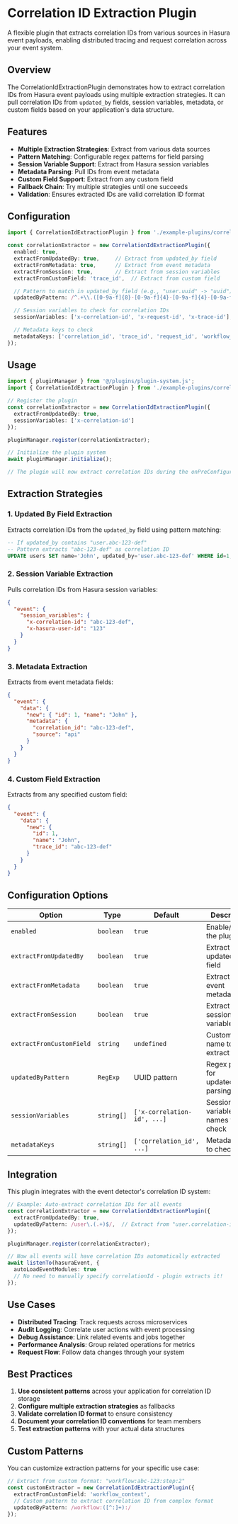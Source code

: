 # Correlation ID Extraction Plugin

A flexible plugin that extracts correlation IDs from various sources in Hasura event payloads, enabling distributed tracing and request correlation across your event system.

## Overview

The CorrelationIdExtractionPlugin demonstrates how to extract correlation IDs from Hasura event payloads using multiple extraction strategies. It can pull correlation IDs from `updated_by` fields, session variables, metadata, or custom fields based on your application's data structure.

## Features

- **Multiple Extraction Strategies**: Extract from various data sources
- **Pattern Matching**: Configurable regex patterns for field parsing
- **Session Variable Support**: Extract from Hasura session variables
- **Metadata Parsing**: Pull IDs from event metadata
- **Custom Field Support**: Extract from any custom field
- **Fallback Chain**: Try multiple strategies until one succeeds
- **Validation**: Ensures extracted IDs are valid correlation ID format

## Configuration

```typescript
import { CorrelationIdExtractionPlugin } from './example-plugins/correlation-id-extraction/plugin.js';

const correlationExtractor = new CorrelationIdExtractionPlugin({
  enabled: true,
  extractFromUpdatedBy: true,     // Extract from updated_by field
  extractFromMetadata: true,      // Extract from event metadata
  extractFromSession: true,       // Extract from session variables
  extractFromCustomField: 'trace_id',  // Extract from custom field

  // Pattern to match in updated_by field (e.g., "user.uuid" -> "uuid")
  updatedByPattern: /^.+\\.([0-9a-f]{8}-[0-9a-f]{4}-[0-9a-f]{4}-[0-9a-f]{4}-[0-9a-f]{12})$/i,

  // Session variables to check for correlation IDs
  sessionVariables: ['x-correlation-id', 'x-request-id', 'x-trace-id'],

  // Metadata keys to check
  metadataKeys: ['correlation_id', 'trace_id', 'request_id', 'workflow_id']
});
```

## Usage

```typescript
import { pluginManager } from '@/plugins/plugin-system.js';
import { CorrelationIdExtractionPlugin } from './example-plugins/correlation-id-extraction/plugin.js';

// Register the plugin
const correlationExtractor = new CorrelationIdExtractionPlugin({
  extractFromUpdatedBy: true,
  sessionVariables: ['x-correlation-id']
});

pluginManager.register(correlationExtractor);

// Initialize the plugin system
await pluginManager.initialize();

// The plugin will now extract correlation IDs during the onPreConfigure phase
```

## Extraction Strategies

### 1. Updated By Field Extraction
Extracts correlation IDs from the `updated_by` field using pattern matching:

```sql
-- If updated_by contains "user.abc-123-def"
-- Pattern extracts "abc-123-def" as correlation ID
UPDATE users SET name='John', updated_by='user.abc-123-def' WHERE id=1;
```

### 2. Session Variable Extraction
Pulls correlation IDs from Hasura session variables:

```json
{
  "event": {
    "session_variables": {
      "x-correlation-id": "abc-123-def",
      "x-hasura-user-id": "123"
    }
  }
}
```

### 3. Metadata Extraction
Extracts from event metadata fields:

```json
{
  "event": {
    "data": {
      "new": { "id": 1, "name": "John" },
      "metadata": {
        "correlation_id": "abc-123-def",
        "source": "api"
      }
    }
  }
}
```

### 4. Custom Field Extraction
Extracts from any specified custom field:

```json
{
  "event": {
    "data": {
      "new": {
        "id": 1,
        "name": "John",
        "trace_id": "abc-123-def"
      }
    }
  }
}
```

## Configuration Options

| Option | Type | Default | Description |
|--------|------|---------|-------------|
| `enabled` | `boolean` | `true` | Enable/disable the plugin |
| `extractFromUpdatedBy` | `boolean` | `true` | Extract from updated_by field |
| `extractFromMetadata` | `boolean` | `true` | Extract from event metadata |
| `extractFromSession` | `boolean` | `true` | Extract from session variables |
| `extractFromCustomField` | `string` | `undefined` | Custom field name to extract from |
| `updatedByPattern` | `RegExp` | UUID pattern | Regex pattern for updated_by parsing |
| `sessionVariables` | `string[]` | `['x-correlation-id', ...]` | Session variable names to check |
| `metadataKeys` | `string[]` | `['correlation_id', ...]` | Metadata keys to check |

## Integration

This plugin integrates with the event detector's correlation ID system:

```typescript
// Example: Auto-extract correlation IDs for all events
const correlationExtractor = new CorrelationIdExtractionPlugin({
  extractFromUpdatedBy: true,
  updatedByPattern: /user\.(.+)$/,  // Extract from "user.correlation-id"
});

pluginManager.register(correlationExtractor);

// Now all events will have correlation IDs automatically extracted
await listenTo(hasuraEvent, {
  autoLoadEventModules: true
  // No need to manually specify correlationId - plugin extracts it!
});
```

## Use Cases

- **Distributed Tracing**: Track requests across microservices
- **Audit Logging**: Correlate user actions with event processing
- **Debug Assistance**: Link related events and jobs together
- **Performance Analysis**: Group related operations for metrics
- **Request Flow**: Follow data changes through your system

## Best Practices

1. **Use consistent patterns** across your application for correlation ID storage
2. **Configure multiple extraction strategies** as fallbacks
3. **Validate correlation ID format** to ensure consistency
4. **Document your correlation ID conventions** for team members
5. **Test extraction patterns** with your actual data structures

## Custom Patterns

You can customize extraction patterns for your specific use case:

```typescript
// Extract from custom format: "workflow:abc-123:step:2"
const customExtractor = new CorrelationIdExtractionPlugin({
  extractFromCustomField: 'workflow_context',
  // Custom pattern to extract correlation ID from complex format
  updatedByPattern: /workflow:([^:]+):/
});
```
